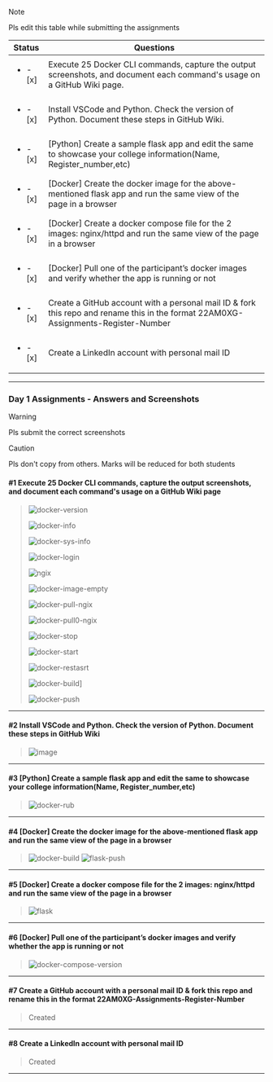 > [!NOTE]
> Pls edit this table while submitting the assignments

| Status         | Questions     | 
|----------------|---------------|
| <ul><li>- [x] </li></ul> | Execute 25 Docker CLI commands, capture the output screenshots, and document each command's usage on a GitHub Wiki page. |
| <ul><li>- [x] </li></ul> | Install VSCode and Python. Check the version of Python. Document these steps in GitHub Wiki. |
| <ul><li>- [x] </li></ul> | [Python] Create a sample flask app and edit the same to showcase your college information(Name, Register_number,etc) |
| <ul><li>- [x] </li></ul> | [Docker] Create the docker image for the above-mentioned flask app and run the same view of the page in a browser |
| <ul><li>- [x] </li></ul> | [Docker] Create a docker compose file for the 2 images: nginx/httpd and run the same view of the page in a browser |
| <ul><li>- [x] </li></ul> | [Docker] Pull one of the participant’s docker images and verify whether the app is running or not  |
| <ul><li>- [x] </li></ul> | Create a GitHub account with a personal mail ID & fork this repo and rename this in the format 22AM0XG-Assignments-Register-Number  |
| <ul><li>- [x] </li></ul> | Create a LinkedIn account with personal mail ID  |

***

### Day 1 Assignments - Answers and Screenshots

> [!WARNING]
> Pls submit the correct screenshots

> [!CAUTION]
> Pls don't copy from others. Marks will be reduced for both students

#### #1 Execute 25 Docker CLI commands, capture the output screenshots, and document each command's usage on a GitHub Wiki page
>
> ![docker-version](https://github.com/user-attachments/assets/d344ce2e-b7d7-4900-a7d7-4c28fad4d1b1)
> 
> ![docker-info](https://github.com/user-attachments/assets/66d99c60-41b7-4ae3-b2ce-1ab6c75605ad)
> 
> ![docker-sys-info](https://github.com/user-attachments/assets/3cda4a6c-006e-4754-9734-76432f737e7f)
> 
> ![docker-login](https://github.com/user-attachments/assets/b4b6240c-4543-4a06-8450-4b64c6216dd4)
> 
> ![ngix](https://github.com/user-attachments/assets/0267e090-85f4-4f74-8fc5-30b3d55bf442)
> 
> ![docker-image-empty](https://github.com/user-attachments/assets/95a0ecc6-e833-4fd8-b4f5-08e8569ee6ec)
> 
> ![docker-pull-ngix](https://github.com/user-attachments/assets/bb031056-9c78-4259-b00c-3cb563d994c7)
> 
> ![docker-pull0-ngix](https://github.com/user-attachments/assets/9d5f9693-a566-4f2e-aa41-42a934d68abc)
> 
> ![docker-stop](https://github.com/user-attachments/assets/c2a215f0-cb59-4315-9745-d31503b5069a)
> 
> ![docker-start](https://github.com/user-attachments/assets/45072145-79cf-4ad1-a003-ac24bfec03ce)
> 
> ![docker-restasrt](https://github.com/user-attachments/assets/3cc4bbf8-e544-4e83-8268-700827a70d91)
>
> ![docker-build](https://github.com/user-attachments/assets/c785e085-6528-4c9b-861d-bb0b7b7a4206)]
> 
> ![docker-push](https://github.com/user-attachments/assets/9810ef0b-1f7a-4f3c-bad1-57e0f5ba97fe)
> 











***

#### #2 Install VSCode and Python. Check the version of Python. Document these steps in GitHub Wiki
> ![image](https://github.com/user-attachments/assets/5e08076a-8d75-4060-a4de-c517df61be14)


***

#### #3 [Python] Create a sample flask app and edit the same to showcase your college information(Name, Register_number,etc)
> ![docker-rub](https://github.com/user-attachments/assets/c8c1e51e-f282-4069-b782-943038ce4e99)

***

#### #4 [Docker] Create the docker image for the above-mentioned flask app and run the same view of the page in a browser
> ![docker-build](https://github.com/user-attachments/assets/15c57034-8445-4873-a5da-c76150681ab4)
> ![flask-push](https://github.com/user-attachments/assets/59fad6a9-58be-4674-8a1d-dd4f4ef1bbb7)



***

#### #5 [Docker] Create a docker compose file for the 2 images: nginx/httpd and run the same view of the page in a browser
> ![flask](https://github.com/user-attachments/assets/dd3ce0db-d182-4a37-85c2-06ead1714a21)


***

#### #6 [Docker] Pull one of the participant’s docker images and verify whether the app is running or not
> ![docker-compose-version](https://github.com/user-attachments/assets/f6829a0a-9d7e-4550-8f44-ac470e81c0c6)

***

#### #7 Create a GitHub account with a personal mail ID & fork this repo and rename this in the format 22AM0XG-Assignments-Register-Number
> Created

***

#### #8 Create a LinkedIn account with personal mail ID
> Created

***
